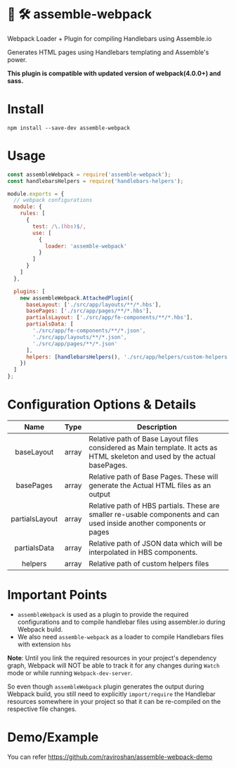 # 🔩 🛠 assemble-webpack

Webpack Loader + Plugin for compiling Handlebars using Assemble.io

Generates HTML pages using Handlebars templating and Assemble's power.

**This plugin is compatible with updated version of webpack(4.0.0+) and sass.**

# Install

`npm install --save-dev assemble-webpack`

# Usage

```js
const assembleWebpack = require('assemble-webpack');
const handlebarsHelpers = require('handlebars-helpers');

module.exports = {
  // webpack configurations
  module: {
    rules: [
      {
        test: /\.(hbs)$/,
        use: [
          {
            loader: 'assemble-webpack'
          }
        ]
      }
    ]
  },

  plugins: [
    new assembleWebpack.AttachedPlugin({
      baseLayout: ['./src/app/layouts/**/*.hbs'],
      basePages: ['./src/app/pages/**/*.hbs'],
      partialsLayout: ['./src/app/fe-components/**/*.hbs'],
      partialsData: [
        './src/app/fe-components/**/*.json',
        './src/app/layouts/**/*.json',
        './src/app/pages/**/*.json'
      ],
      helpers: [handlebarsHelpers(), './src/app/helpers/custom-helpers.js']
    })
  ]
};
```

# Configuration Options & Details

|      Name      | Type  | Description                                                                                                                |
| :------------: | ----- | -------------------------------------------------------------------------------------------------------------------------- |
|   baseLayout   | array | Relative path of Base Layout files considered as Main template. It acts as HTML skeleton and used by the actual basePages. |
|   basePages    | array | Relative path of Base Pages. These will generate the Actual HTML files as an output                                        |
| partialsLayout | array | Relative path of HBS partials. These are smaller re-usable components and can used inside another components or pages      |
|  partialsData  | array | Relative path of JSON data which will be interpolated in HBS components.                                                   |
|    helpers     | array | Relative path of custom helpers files                                                                                      |

# Important Points

- `assembleWebpack` is used as a plugin to provide the required configurations and to compile handlebar files using assembler.io during Webpack build.
- We also need `assemble-webpack` as a loader to compile Handlebars files with extension `hbs`

**Note**: Until you link the required resources in your project's dependency graph, Webpack will NOT be able to track it for any changes during `Watch` mode or while running `Webpack-dev-server`.

So even though `assembleWebpack` plugin generates the output during Webpack build, you still need to explicitly `import/require` the Handlebar resources somewhere in your project so that it can be re-compiled on the respective file changes.

# Demo/Example

You can refer https://github.com/raviroshan/assemble-webpack-demo
